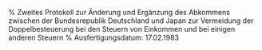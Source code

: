% Zweites Protokoll zur Änderung und Ergänzung des Abkommens zwischen der Bundesrepublik Deutschland und Japan zur Vermeidung der Doppelbesteuerung bei den Steuern von Einkommen und bei einigen anderen Steuern
% Ausfertigungsdatum: 17.02.1983
 